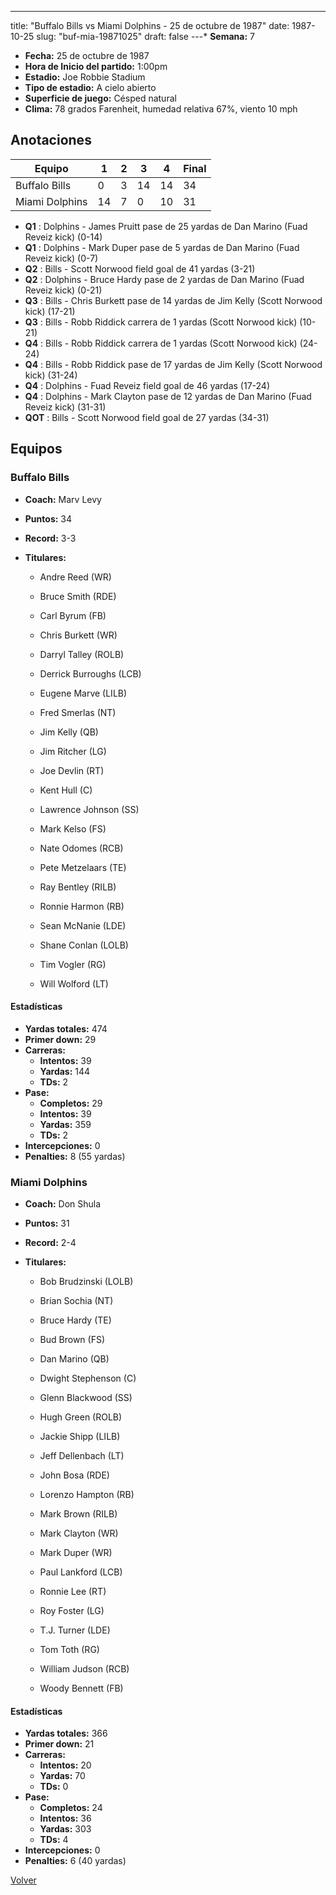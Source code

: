 ---
title: "Buffalo Bills vs Miami Dolphins - 25 de octubre de 1987"
date: 1987-10-25
slug: "buf-mia-19871025"
draft: false
---* **Semana:** 7
* **Fecha:** 25 de octubre de 1987
* **Hora de Inicio del partido:** 1:00pm
* **Estadio:** Joe Robbie Stadium
* **Tipo de estadio:** A cielo abierto
* **Superficie de juego:** Césped natural
* **Clima:** 78 grados Farenheit, humedad relativa 67%, viento 10 mph




## Anotaciones
| Equipo | 1 | 2 | 3 | 4 | Final |
|--------|---|---|---|---|-------|
| Buffalo Bills  | 0 | 3 | 14 | 14  | 34 |
| Miami Dolphins  | 14 | 7 | 0 | 10  | 31 |
* **Q1** : Dolphins - James Pruitt pase de 25 yardas de Dan Marino (Fuad Reveiz kick) (0-14)
* **Q1** : Dolphins - Mark Duper pase de 5 yardas de Dan Marino (Fuad Reveiz kick) (0-7)
* **Q2** : Bills - Scott Norwood field goal de 41 yardas (3-21)
* **Q2** : Dolphins - Bruce Hardy pase de 2 yardas de Dan Marino (Fuad Reveiz kick) (0-21)
* **Q3** : Bills - Chris Burkett pase de 14 yardas de Jim Kelly (Scott Norwood kick) (17-21)
* **Q3** : Bills - Robb Riddick carrera de 1 yardas (Scott Norwood kick) (10-21)
* **Q4** : Bills - Robb Riddick carrera de 1 yardas (Scott Norwood kick) (24-24)
* **Q4** : Bills - Robb Riddick pase de 17 yardas de Jim Kelly (Scott Norwood kick) (31-24)
* **Q4** : Dolphins - Fuad Reveiz field goal de 46 yardas (17-24)
* **Q4** : Dolphins - Mark Clayton pase de 12 yardas de Dan Marino (Fuad Reveiz kick) (31-31)
* **QOT** : Bills - Scott Norwood field goal de 27 yardas (34-31)


## Equipos


### Buffalo Bills
* **Coach:** Marv Levy
* **Puntos:** 34
* **Record:** 3-3
* **Titulares:** 

  * Andre Reed (WR) 

  * Bruce Smith (RDE) 

  * Carl Byrum (FB) 

  * Chris Burkett (WR) 

  * Darryl Talley (ROLB) 

  * Derrick Burroughs (LCB) 

  * Eugene Marve (LILB) 

  * Fred Smerlas (NT) 

  * Jim Kelly (QB) 

  * Jim Ritcher (LG) 

  * Joe Devlin (RT) 

  * Kent Hull (C) 

  * Lawrence Johnson (SS) 

  * Mark Kelso (FS) 

  * Nate Odomes (RCB) 

  * Pete Metzelaars (TE) 

  * Ray Bentley (RILB) 

  * Ronnie Harmon (RB) 

  * Sean McNanie (LDE) 

  * Shane Conlan (LOLB) 

  * Tim Vogler (RG) 

  * Will Wolford (LT) 

#### Estadísticas
* **Yardas totales:** 474
* **Primer down:** 29
* **Carreras:**
  * **Intentos:** 39
  * **Yardas:** 144
  * **TDs:** 2
* **Pase:**
  * **Completos:** 29
  * **Intentos:** 39
  * **Yardas:** 359
  * **TDs:** 2
* **Intercepciones:** 0
* **Penalties:** 8 (55 yardas)

### Miami Dolphins
* **Coach:** Don Shula
* **Puntos:** 31
* **Record:** 2-4
* **Titulares:** 

  * Bob Brudzinski (LOLB) 

  * Brian Sochia (NT) 

  * Bruce Hardy (TE) 

  * Bud Brown (FS) 

  * Dan Marino (QB) 

  * Dwight Stephenson (C) 

  * Glenn Blackwood (SS) 

  * Hugh Green (ROLB) 

  * Jackie Shipp (LILB) 

  * Jeff Dellenbach (LT) 

  * John Bosa (RDE) 

  * Lorenzo Hampton (RB) 

  * Mark Brown (RILB) 

  * Mark Clayton (WR) 

  * Mark Duper (WR) 

  * Paul Lankford (LCB) 

  * Ronnie Lee (RT) 

  * Roy Foster (LG) 

  * T.J. Turner (LDE) 

  * Tom Toth (RG) 

  * William Judson (RCB) 

  * Woody Bennett (FB) 

#### Estadísticas
* **Yardas totales:** 366
* **Primer down:** 21
* **Carreras:**
  * **Intentos:** 20
  * **Yardas:** 70
  * **TDs:** 0
* **Pase:**
  * **Completos:** 24
  * **Intentos:** 36
  * **Yardas:** 303
  * **TDs:** 4
* **Intercepciones:** 0
* **Penalties:** 6 (40 yardas)


[Volver](/historia/1987)

